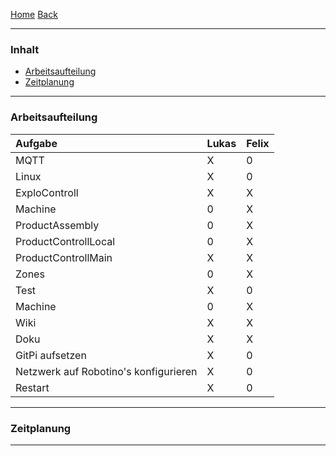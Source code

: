 [Home](home) [Back](DokuSolidus)  

----------

### Inhalt ###
- <a href="#aa">Arbeitsaufteilung</a>
- <a href="#zp">Zeitplanung</a>

----------

### <a name="aa">Arbeitsaufteilung</a> ###

| Aufgabe| Lukas| Felix| 
| :------- | --- | :---- |
| MQTT| X| 0|
| Linux| X| 0|
|ExploControll| X| X|
| Machine| 0| X|
| ProductAssembly| 0| X|
| ProductControllLocal| 0| X|
| ProductControllMain| X| X|
| Zones| 0| X|
| Test| X| 0|
| Machine| 0| X|
| Wiki| X| X|
| Doku| X| X|
| GitPi aufsetzen| X| 0|
| Netzwerk auf Robotino's konfigurieren| X| 0|
| Restart| X| 0|
----------

### <a name="zp">Zeitplanung</a> ###

----------